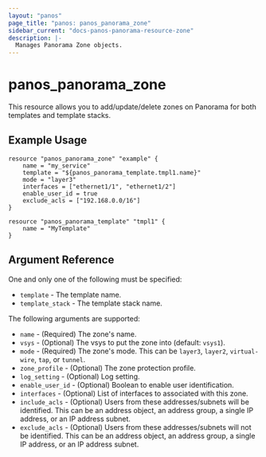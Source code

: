 ```yaml
---
layout: "panos"
page_title: "panos: panos_panorama_zone"
sidebar_current: "docs-panos-panorama-resource-zone"
description: |-
  Manages Panorama Zone objects.
---
```


# panos_panorama_zone

This resource allows you to add/update/delete zones on Panorama for both
templates and template stacks.

## Example Usage

```hcl
resource "panos_panorama_zone" "example" {
    name = "my_service"
    template = "${panos_panorama_template.tmpl1.name}"
    mode = "layer3"
    interfaces = ["ethernet1/1", "ethernet1/2"]
    enable_user_id = true
    exclude_acls = ["192.168.0.0/16"]
}

resource "panos_panorama_template" "tmpl1" {
    name = "MyTemplate"
}
```

## Argument Reference

One and only one of the following must be specified:

* `template` - The template name.
* `template_stack` - The template stack name.

The following arguments are supported:

* `name` - (Required) The zone's name.
* `vsys` - (Optional) The vsys to put the zone into (default: `vsys1`).
* `mode` - (Required) The zone's mode.  This can be `layer3`, `layer2`,
  `virtual-wire`, `tap`, or `tunnel`.
* `zone_profile` - (Optional) The zone protection profile.
* `log_setting` - (Optional) Log setting.
* `enable_user_id` - (Optional) Boolean to enable user identification.
* `interfaces` - (Optional) List of interfaces to associated with this zone.
* `include_acls` - (Optional) Users from these addresses/subnets will
  be identified.  This can be an address object, an address group, a single
  IP address, or an IP address subnet.
* `exclude_acls` - (Optional) Users from these addresses/subnets will not
  be identified.  This can be an address object, an address group, a single
  IP address, or an IP address subnet.
